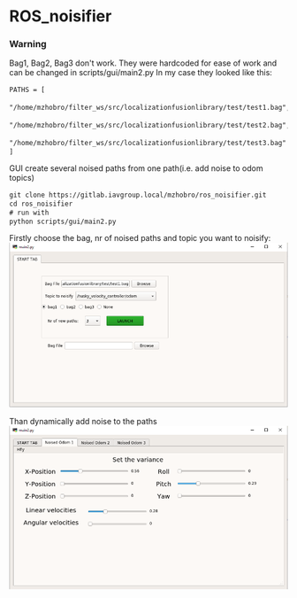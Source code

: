 # ROS_noisifier
### Warning
 Bag1, Bag2, Bag3 don't work. They were hardcoded for ease of work and can be changed in scripts/gui/main2.py
In my case they looked like this:
```
PATHS = [
    "/home/mzhobro/filter_ws/src/localizationfusionlibrary/test/test1.bag",
    "/home/mzhobro/filter_ws/src/localizationfusionlibrary/test/test2.bag",
    "/home/mzhobro/filter_ws/src/localizationfusionlibrary/test/test3.bag"
]
```
GUI create several noised paths from one path(i.e. add noise to odom topics)

```
git clone https://gitlab.iavgroup.local/mzhobro/ros_noisifier.git
cd ros_noisifier
# run with
python scripts/gui/main2.py
```
Firstly choose the bag, nr of noised paths and topic you want to noisify:
![](./Images/1.PNG)


Than dynamically add noise to the paths
![](./Images/2.PNG)